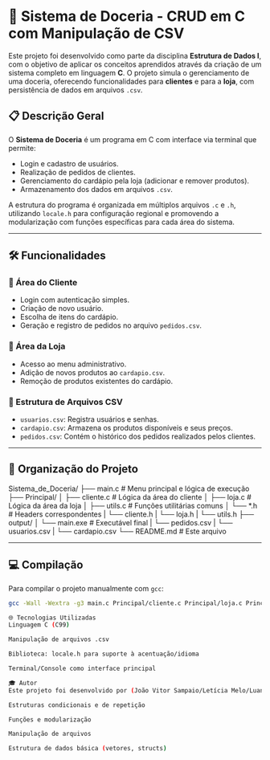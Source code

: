 # 🍰 Sistema de Doceria - CRUD em C com Manipulação de CSV

Este projeto foi desenvolvido como parte da disciplina **Estrutura de Dados I**, com o objetivo de aplicar os conceitos aprendidos através da criação de um sistema completo em linguagem **C**. O projeto simula o gerenciamento de uma doceria, oferecendo funcionalidades para **clientes** e para a **loja**, com persistência de dados em arquivos `.csv`.

## 📋 Descrição Geral

O **Sistema de Doceria** é um programa em C com interface via terminal que permite:

- Login e cadastro de usuários.
- Realização de pedidos de clientes.
- Gerenciamento do cardápio pela loja (adicionar e remover produtos).
- Armazenamento dos dados em arquivos `.csv`.

A estrutura do programa é organizada em múltiplos arquivos `.c` e `.h`, utilizando `locale.h` para configuração regional e promovendo a modularização com funções específicas para cada área do sistema.

---

## 🛠️ Funcionalidades

### 👤 Área do Cliente
- Login com autenticação simples.
- Criação de novo usuário.
- Escolha de itens do cardápio.
- Geração e registro de pedidos no arquivo `pedidos.csv`.

### 🏪 Área da Loja
- Acesso ao menu administrativo.
- Adição de novos produtos ao `cardapio.csv`.
- Remoção de produtos existentes do cardápio.

### 📂 Estrutura de Arquivos CSV
- `usuarios.csv`: Registra usuários e senhas.
- `cardapio.csv`: Armazena os produtos disponíveis e seus preços.
- `pedidos.csv`: Contém o histórico dos pedidos realizados pelos clientes.

---

## 📁 Organização do Projeto

Sistema_de_Doceria/
├── main.c # Menu principal e lógica de execução
├── Principal/
│ ├── cliente.c # Lógica da área do cliente
│ ├── loja.c # Lógica da área da loja
│ ├── utils.c # Funções utilitárias comuns
│ └── *.h # Headers correspondentes
| └── cliente.h
| └── loja.h
| └── utils.h
├── output/
│ └── main.exe # Executável final
| └── pedidos.csv
| └── usuarios.csv
| └── cardapio.csv
└── README.md # Este arquivo


---

## 💻 Compilação

Para compilar o projeto manualmente com `gcc`:

```bash
gcc -Wall -Wextra -g3 main.c Principal/cliente.c Principal/loja.c Principal/utils.c -IHeader -o output/main.exe

🌐 Tecnologias Utilizadas
Linguagem C (C99)

Manipulação de arquivos .csv

Biblioteca: locale.h para suporte à acentuação/idioma

Terminal/Console como interface principal

🎓 Autor
Este projeto foi desenvolvido por (João Vitor Sampaio/Letícia Melo/Luana Kellen), estudantes do curso de Sistemas de Informação, para a matéria de Estrutura de Dados I, com o intuito de consolidar os conhecimentos em:

Estruturas condicionais e de repetição

Funções e modularização

Manipulação de arquivos

Estrutura de dados básica (vetores, structs)